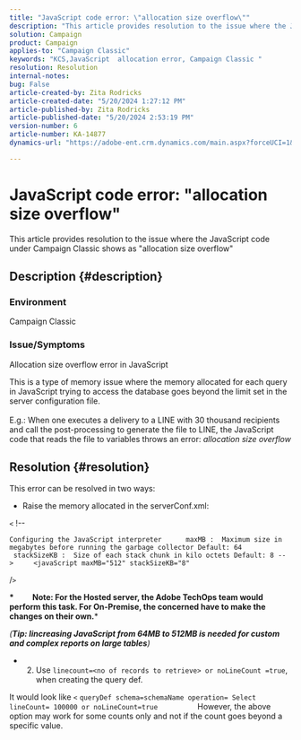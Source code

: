 ```yaml
---
title: "JavaScript code error: \"allocation size overflow\""
description: "This article provides resolution to the issue where the JavaScript code under Campaign Classic shows as \"allocation size overflow\""
solution: Campaign
product: Campaign
applies-to: "Campaign Classic"
keywords: "KCS,JavaScript  allocation error, Campaign Classic "
resolution: Resolution
internal-notes: 
bug: False
article-created-by: Zita Rodricks
article-created-date: "5/20/2024 1:27:12 PM"
article-published-by: Zita Rodricks
article-published-date: "5/20/2024 2:53:19 PM"
version-number: 6
article-number: KA-14877
dynamics-url: "https://adobe-ent.crm.dynamics.com/main.aspx?forceUCI=1&pagetype=entityrecord&etn=knowledgearticle&id=c63cf8a8-ac16-ef11-9f8a-6045bd026dc7"

---
```

# JavaScript code error: "allocation size overflow"


This article provides resolution to the issue where the JavaScript code under Campaign Classic shows as "allocation size overflow"

## Description {#description}


### Environment

Campaign Classic

### Issue/Symptoms

Allocation size overflow error in JavaScript

This is a type of memory issue where the memory allocated for each query in JavaScript trying to access the database goes beyond the limit set in the server configuration file.
<br><br>E.g.: When one executes a delivery to a LINE with 30 thousand recipients and call the post-processing to generate the file to LINE, the JavaScript code that reads the file to variables throws an error: *allocation size overflow*









## Resolution {#resolution}

This error can be resolved in two ways:<br>
- Raise the memory allocated in the serverConf.xml:


`<` !--


```
Configuring the JavaScript interpreter      maxMB :  Maximum size in megabytes before running the garbage collector Default: 64     stackSizeKB :  Size of each stack chunk in kilo octets Default: 8 -->     <javaScript maxMB="512" stackSizeKB="8"
```

/`>` 


<b>*          Note: For the Hosted server, the Adobe TechOps team would perform this task. For On-Premise, the concerned have to make the changes on their own.</b>*



*(<b>Tip: I</b><b>increasing JavaScript from 64MB to 512MB is needed for custom and complex reports on large tables</b>)*



- 2. Use `linecount=<no of records to retrieve> or noLineCount =true`, when creating the query def.


It would look like `<` `queryDef schema=schemaName operation= Select lineCount= 100000 or noLineCount=true`
                 However, the above option may work for some counts only and not if the count goes beyond a specific value.
